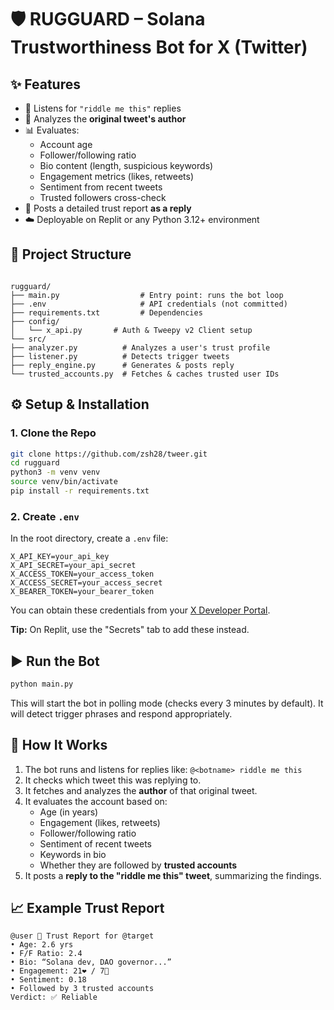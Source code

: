 
# 🛡️ RUGGUARD – Solana Trustworthiness Bot for X (Twitter)

## ✨ Features

- 🧠 Listens for `"riddle me this"` replies
- 👤 Analyzes the **original tweet's author**
- 📊 Evaluates:
  - Account age
  - Follower/following ratio
  - Bio content (length, suspicious keywords)
  - Engagement metrics (likes, retweets)
  - Sentiment from recent tweets
  - Trusted followers cross-check
- 🤖 Posts a detailed trust report **as a reply**
- ☁️ Deployable on Replit or any Python 3.12+ environment

## 📂 Project Structure

```

rugguard/
├── main.py                  # Entry point: runs the bot loop
├── .env                     # API credentials (not committed)
├── requirements.txt         # Dependencies
├── config/
│   └── x_api.py       # Auth & Tweepy v2 Client setup
└── src/
├── analyzer.py          # Analyzes a user's trust profile
├── listener.py          # Detects trigger tweets
├── reply_engine.py      # Generates & posts reply
└── trusted_accounts.py  # Fetches & caches trusted user IDs

````

 

## ⚙️ Setup & Installation

### 1. Clone the Repo

```bash
git clone https://github.com/zsh28/tweer.git
cd rugguard
python3 -m venv venv
source venv/bin/activate
pip install -r requirements.txt
````

### 2. Create `.env`

In the root directory, create a `.env` file:

```env
X_API_KEY=your_api_key
X_API_SECRET=your_api_secret
X_ACCESS_TOKEN=your_access_token
X_ACCESS_SECRET=your_access_secret
X_BEARER_TOKEN=your_bearer_token
```

You can obtain these credentials from your [X Developer Portal](https://developer.x.com/en/portal).

**Tip:** On Replit, use the "Secrets" tab to add these instead.

 

## ▶️ Run the Bot

```bash
python main.py
```

This will start the bot in polling mode (checks every 3 minutes by default). It will detect trigger phrases and respond appropriately.

 

## 🧪 How It Works

1. The bot runs and listens for replies like:
   `@<botname> riddle me this`
2. It checks which tweet this was replying to.
3. It fetches and analyzes the **author** of that original tweet.
4. It evaluates the account based on:
   * Age (in years)
   * Engagement (likes, retweets)
   * Follower/following ratio
   * Sentiment of recent tweets
   * Keywords in bio
   * Whether they are followed by **trusted accounts**
5. It posts a **reply to the "riddle me this" tweet**, summarizing the findings.

## 📈 Example Trust Report

```
@user 🧠 Trust Report for @target
• Age: 2.6 yrs
• F/F Ratio: 2.4
• Bio: “Solana dev, DAO governor...”
• Engagement: 21❤️ / 7🔁
• Sentiment: 0.18
• Followed by 3 trusted accounts
Verdict: ✅ Reliable
```
